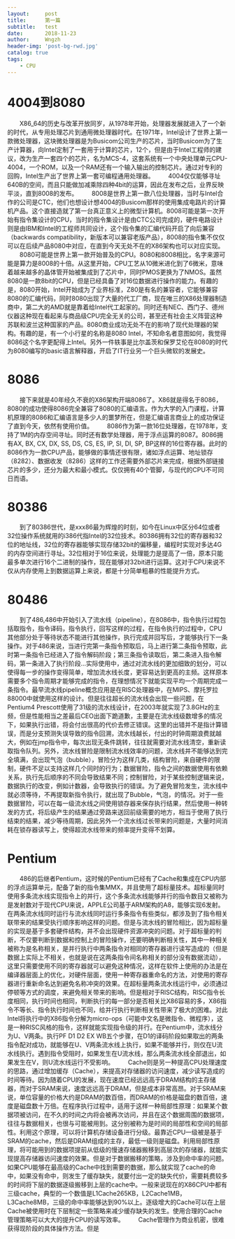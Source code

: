 ```yaml
---
layout:     post
title:      第一篇
subtitle:   test
date:       2018-11-23
author:     Wngzh
header-img: 'post-bg-rwd.jpg'
catalog: true
tags:
    - CPU
---
```


# 4004到8080

&emsp;&emsp;X86_64的历史与改革开放同岁，从1978年开始，处理器发展就进入了一个新的时代，从专用处理芯片到通用微处理器时代。在1971年，Intel设计了世界上第一款微处理器，这块微处理器是为Busicom公司生产的芯片，当时Busicom为了生产计算器，向Intel定制了一套用于计算的芯片，12个，但是由于Intel工程师的建议，改为生产一套四个的芯片，名为MCS-4，这套系统有一个中央处理单元CPU-4004，一个ROM，以及一个RAM还有一个输入输出的控制芯片。通过对专利的回购，Intel生产出了世界上第一套可编程通用处理器。
&emsp;&emsp;4004仅仅能够寻址640B的空间，而且只能做加减乘除四种4bit的运算，因此在发布之后，业界反映平淡，直到8008的发布。
&emsp;&emsp;8008是世界上第一款八位处理器，当时与Intel合作的公司是CTC，他们也想设计想4004的Busicom那样的使用集成电路片的计算机产品。这个直接造就了第一台真正意义上的微型计算机。8008可能是第一次开始有指令集设计的CPU，当时的指令集设计是由CTC公司完成的，硬件电路设计则是由IBM和Intel的工程师共同设计，这个指令集的汇编代码开启了向后兼容（backwards compatibility，新版本可以兼容老版产品），8008的指令集不仅仅可以在后续产品8080中对应，在直到今天无处不在的X86架构也可以对应实现。
&emsp;&emsp;8080可能是世界上第一款开始普及的CPU。8080和8008相比，名字来源可能是算力是8008的十倍。从这里开始，CPU工艺从10微米进化到了6微米，意味着越来越多的晶体管开始被集成到了芯片中，同时PMOS更换为了NMOS。虽然8080是一款8bit的CPU，但是已经具备了对16位数据进行操作的能力。有趣的是，8080开始，Intel开始成为了业界标准，Z80是有名的兼容者，它能够兼容8080的汇编代码，同时8080出现了大量的代工厂商，现在唯三的X86处理器制造商中，第二大的AMD就是靠着给Intel代工起家的。同时还有NEC、西门子、德州仪器这种现在看起来与商品级CPU完全无关的公司，甚至还有社会主义阵营这种苏联和波兰这种国家的产品。8080商业成功无处不在的影响了现代处理器的架构。有趣的是，有一个小行星的名称是8080 Intel，不知命名者意图如何，我觉得8086这个名字更配得上Intel。另外一件轶事是比尔盖茨和保罗艾伦在8080的时代为8080编写的basic语言解释器，开启了IT行业另一个巨头微软的发展史。

# 8086

&emsp;&emsp;接下来就是40年经久不衰的X86架构开端8086了。X86就是得名于8086，8080的成功使得8086完全兼容了8080的汇编语言。作为大学的入门课程，计算机原理的8086和汇编语言是多少人的噩梦所在，但是汇编语言商业上的成功保证了直到今天，依然有使用价值。
&emsp;&emsp;8086作为第一款16位处理器，在1978年，支持了1M的内存空间寻址。同时还有数学处理器，用于浮点运算的8087。8086拥有AX, BX, CX, DX, SS, DS, CS, ES, IP, SI, DI, SP, BP这样的16位寄存器。此时的8086作为一款CPU产品，能够做的事情还很有限，诸如浮点运算、地址锁存（8282）、数据收发（8286）这样的工作还需要外部芯片来完成，根据外部链接芯片的多少，还分为最大和最小模式。仅仅拥有40个管脚，与现代的CPU不可同日而语。

# 80386

&emsp;&emsp;到了80386世代，是xxx86最为辉煌的时刻，如今在Linux中区分64位或者32位操作系统就用的i386代指Intel的32位技术。80386拥有32位的寄存器和32位的地址线，32位的寄存器能够实现存储32bit的偏移量，编程时实现对多达4G的内存空间进行寻址。32位相对于16位来说，处理能力是提高了一倍，原本只能最多单次进行16个二进制的操作，现在能够对32bit进行运算。这对于CPU来说不仅从内存使用上到数据运算上来说，都是十分简单粗暴的性能提升方式。

# 80486

&emsp;&emsp;到了486,486中开始引入了流水线（pipeline），在8086中，指令执行过程包括取指令，指令译码，指令执行，回写这样的过程，在指令执行的过程中，CPU其他部分处于等待状态不能进行其他操作，执行完成并回写后，才能够执行下一条操作。对于486来说，当进行完第一条指令预取后，马上进行第二条指令预取，此时第一条指令已经进入了指令解码阶段；第三条指令读取后，第二条进入指令解码，第一条进入了执行阶段...实际使用中，通过对流水线的更加细致的划分，可以使得每一步的操作变得简单，增加流水线长度，更容易达到更高的主频。这样原本需要多个指令周期才能够完成的指令，在理想情况下就能实现平均一个周期完成一条指令。最早流水线pipeline概念应用是在RISC处理器中，在MIPS、摩托罗拉88000中就使用这样的设计。但是往往超长的流水线会出现一些问题，在Pentium4 Prescott使用了31级的流水线设计，在2003年就实现了3.8GHz的主频，但是性能相当之差最后CEO出面下跪道歉，主要是在流水线级数增多的情况下，如果执行出错，将会付出很高的代价去修正错误。这里的出错并不是指计算错误，而是分支预测失误导致的指令回溯，流水线越长，付出的时钟周期浪费就越大，例如在jmp指令中，每次出现无条件跳转，往往就需要对流水线清空，重新读取指令队列。另外，流水线冒险是限制流水线效率的问题，流水线并不能够达到完全填满，会出现气泡（bubble），冒险分为这样几类，结构冒险，来自硬件的限制，硬件不足以支持这样几个同时的行为；数据冒险，指令之间的数据使用有依赖关系，执行先后顺序的不同会导致结果不同；控制冒险，对于某些控制逻辑来说，数据执行的改变，例如计数器，会导致执行的错误。为了避免冒险发生，流水线中就必须等待，不再提取新指令执行，就出现了Bubble，气泡，的情况。对于一些数据冒险，可以在每一级流水线之间使用锁存器来保存执行结果，然后使用一种转发的方式，将后级产生的结果通过旁路来送回前级需要的地方，相当于使用了执行结束的结果，减少等待周期，因此另外一个流水线过长带来的问题是，大量时间消耗在锁存器读写上，使得超流水线带来的频率提升变得不划算。

# Pentium

&emsp;&emsp;486的后继者Pentium，这时候的Pentium已经有了Cache和集成在CPU内部的浮点运算单元，配备了新的指令集MMX，并且使用了超标量技术。超标量同时使用多条流水线实现指令上的并行，这个多条流水线能够并行的指令数目又被称为是发射数对于现代CPU来说，APPLE公司基于ARM架构的A8，能够实现6发射。在两条流水线同时运行与流水线同时运行多条指令有些类似，都涉及到了指令相关联带来的结果受执行顺序影响这样的问题。但是与流水线的冒险相比，因为超标量的实现是基于多套硬件结构，并不会出现硬件资源冲突的问题。对于超标量的判断，不仅要判断到数据和控制上的冒险操作，还要明确判断相关性，其中一种相关被称为是名称相关，是并行执行中两条指令对相同的寄存器进行读写造成的（但是数据上实际上不相关，也就是说在这两条指令间名称相关的部分没有数据流动），这里只需要使用不同的寄存器就可以避免这种情况，这样在软件上使用的办法是在编译器层面上的优化，对硬件层面，使用一种寄存器重命名的方法，对使用的寄存器进行重新命名达到避免名称冲突的效果。在超标量两条流水线运行中，必须通过停顿等方式的调度，来避免相关带来的影响。但是相对于RISC结构，RISC指令长度相同，执行时间也相同，判断执行的每一部分是否相关比X86容易的多，X86指令不等长、指令执行时间也不同，给并行执行判断相关性带来了极大的困难。对此Intel将执行中的X86指令分解为micro-ops（可能中文名是微指令、微程序），这是一种RISC风格的指令，这样就能实现指令级的并行。在Pentium中，流水线分为U、V两条。执行PF D1 D2 EX WB五个步骤，在D1的译码阶段如果取出的两条指令配对成功，就能够在U、V两条流水线上执行，如果不能够并行，则仅在U流水线执行。遇到指令受阻时，如果发生在U流水线，那么两条流水线全部退出，如果发生在V，则U流水线运行不受影响。
&emsp;&emsp;Cache则是另一种提高CPU处理速度的思路，通过增加缓存（Cache），来提高对存储器的访问速度，减少读写造成的时间等待。因为随着CPU的发展，现在速度已经远远高于DRAM结构的主存储器，而对于SRAM来说，速度远远高于DRAM，但是成本非常高昂。对于SRAM来说，单位容量的价格大约是DRAM的数百倍，而DRAM的价格是磁盘的数百倍，速度是磁盘数十万倍。在程序执行过程中，适用于这样一种局部性原理：如果某个数据项被访问，在不久的时间之内将会被再次访问，并且在这个数据周围的数据项，往往与数据相关，也很与可能被用到。这分别被称为是时间的局部性和空间的局部性。利用这个原理，可以将计算机存储设备进行分级。最靠近CPU一级被是基于SRAM的cache，然后是DRAM组成的主存，最低一级则是磁盘。利用局部性原理，将可能用到的数据项提前从低级的慢速存储器搬移到高层次的存储器，就能实现提高存储器访问速度的效果。但是对于数据搬移的策略，涉及到命中率的问题。如果CPU能够在最高级的Cache中找到需要的数据，那么就实现了cache的命中，如果没有命中，则发生了缓存缺失，就要付出一定的缺失代价，需要耗费较多的时间将下层的数据逐级搬移到上层的cache中。一般来说现在的X86CPU中都有三级cache，典型的一个数值是L1Cache265KB，L2Cache1MB，L3Cache8MB，三级的命中率能够达到90%以上。逐级增大的Cache可以在上层Cache被使用时在下层制定一些策略来减少缓存缺失的发生。使用合理的Cache管理策略可以大大的提升CPU的读写效率。
&emsp;&emsp;Cache管理作为商业机密，很难获得现阶段的具体操作方法。但是